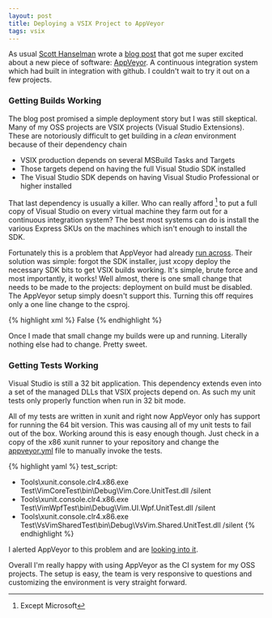 ```yaml
---
layout: post
title: Deploying a VSIX Project to AppVeyor
tags: vsix
---
```


As usual [Scott Hanselman](http://www.hanselman.com/) wrote a [blog post](http://www.hanselman.com/blog/AppVeyorAGoodContinuousIntegrationSystemIsAJoyToBehold.aspx) that got me super excited about a new piece of software: [AppVeyor](www.appveyor.com).  A continuous integration system which had built in integration with github.  I couldn't wait to try it out on a few projects.

### Getting Builds Working
The blog post promised a simple deployment story but I was still skeptical.  Many of my OSS projects are VSIX projects (Visual Studio Extensions).  These are notoriously difficult to get building in a *clean* environment because of their dependency chain

- VSIX production depends on several MSBuild Tasks and Targets
- Those targets depend on having the full Visual Studio SDK installed
- The Visual Studio SDK depends on having Visual Studio Professional or higher installed

That last dependency is usually a killer.  Who can really afford [^1] to put a full copy of Visual Studio on every virtual machine they farm out for a continuous integration system?  The best most systems can do is install the various Express SKUs on the machines which isn't enough to install the SDK.   

Fortunately this is a problem that AppVeyor had already [run across](http://help.appveyor.com/discussions/questions/193-visual-studio-sdk).  Their solution was simple: forgot the SDK installer, just xcopy deploy the necessary SDK bits to get VSIX builds working.  It's simple, brute force and most importantly, it works!  Well almost, there is one small change that needs to be made to the projects: deployment on build must be disabled.  The AppVeyor setup simply doesn't support this.  Turning this off requires only a one line change to the csproj.

{% highlight xml %}
<DeployExtension Condition=" '$(AppVeyor)' != '' ">False</DeployExtension>
{% endhighlight %}

Once I made that small change my builds were up and running.  Literally nothing else had to change.  Pretty sweet.  

### Getting Tests Working
Visual Studio is still a 32 bit application.  This dependency extends even into a set of the managed DLLs that VSIX projects depend on.  As such my unit tests only properly function when run in 32 bit mode.  

All of my tests are written in xunit and right now AppVeyor only has support for running the 64 bit version.  This was causing all of my unit tests to fail out of the box.  Working around this is easy enough though.  Just check in a copy of the x86 xunit runner to your repository and change the [appveyor.yml](https://github.com/jaredpar/VsVim/blob/master/appveyor.yml) file to manually invoke the tests.  

{% highlight yaml %}
test_script:
  - Tools\xunit.console.clr4.x86.exe Test\VimCoreTest\bin\Debug\Vim.Core.UnitTest.dll /silent
  - Tools\xunit.console.clr4.x86.exe Test\VimWpfTest\bin\Debug\Vim.UI.Wpf.UnitTest.dll /silent
  - Tools\xunit.console.clr4.x86.exe Test\VsVimSharedTest\bin\Debug\VsVim.Shared.UnitTest.dll /silent
{% endhighlight %}

I alerted AppVeyor to this problem and are [looking into it](http://help.appveyor.com/discussions/questions/311-x86-version-of-xunit).

Overall I'm really happy with using AppVeyor as the CI system for my OSS projects.  The setup is easy, the team is very responsive to questions and customizing the environment is very straight forward.  

[^1]: Except Microsoft
